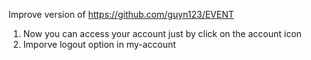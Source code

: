 Improve version of https://github.com/guyn123/EVENT
1. Now you can access your account just by click on the account icon
2. Imporve logout option in my-account
